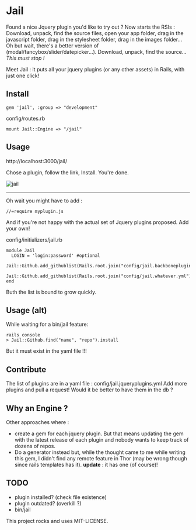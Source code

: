# Jail

Found a nice Jquery plugin you'd like to try out ? Now starts the RSIs :
Download, unpack, find the source files, open your app folder, drag in the javascript folder, drag in the stylesheet folder, drag in the images folder...  Oh but wait, there's a better version of (modal/fancybox/slider/datepicker...). Download, unpack, find the source... _This must stop !_

Meet Jail : it puts all your jquery plugins (or any other assets) in Rails, with just one click!

## Install

    gem 'jail', :group => "development"

config/routes.rb

    mount Jail::Engine => "/jail"

## Usage

http://localhost:3000/jail/

Chose a plugin, follow the link, Install. You're done.

![jail](/charly/jail/raw/master/jail.png)

---

Oh wait you might have to add :

    //=require myplugin.js

And if you're not happy with the actual set of Jquery plugins proposed. Add your own!

config/initializers/jail.rb

    module Jail
      LOGIN = 'login:password' #optional
      Jail::Github.add_githublist(Rails.root.join("config/jail.backboneplugins.yml"))
      Jail::Github.add_githublist(Rails.root.join("config/jail.whatever.yml"))
    end

Buth the list is bound to grow quickly.

## Usage (alt)

While waiting for a bin/jail feature:

    rails console
    > Jail::Github.find("name", "repo").install

But it must exist in the yaml file !!!

## Contribute

The list of plugins are in a yaml file : config/jail.jqueryplugins.yml
Add more plugins and pull a request!
Would it be better to have them in the db ?


## Why an Engine ?

Other approaches where : 
  - create a gem for each jquery plugin. But that means updating the gem with the latest release of each plugin and nobody wants to keep track of dozens of repos. 
  - Do a generator instead but, while the thought came to me while writing this gem, I didn't find any remote feature in Thor (may be wrong though since rails templates has it). **update** : it has one (of course)!

## TODO

- plugin installed? (check file existence)
- plugin outdated? (overkill ?)
- bin/jail


This project rocks and uses MIT-LICENSE.
